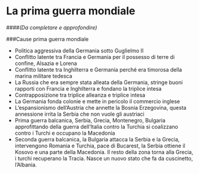 # La prima guerra mondiale


####_(Da completare e approfondire)_

###Cause prima guerra mondiale
- Politica aggressiva della Germania sotto Guglielmo II
- Conflitto latente tra Francia e Germania per il possesso di terre di confine, Alsazia e Lorena
- Conflitto latente tra Inghilterra e Germania perché era timorosa della marina militare tedesca
- La Russia che era sempre stata alleata della Germania, stringe buoni rapporti con Francia e Inghilterra e fondano la triplice intesa
- Contrapposizione tra triplice alleanza e triplice intesa
- La Germania fonda colonie e mette in pericolo il commercio inglese
- L’espansionismo dell’Austria che annette la Bosnia Erzegovina, questa annessione irrita la Serbia che non vuole gli austriaci
- Prima guerra balcanica, Serbia, Grecia, Montenegro, Bulgaria approfittando della guerra dell’Italia contro la Turchia si coalizzano contro i Turchi e occupano la Macedonia
- Seconda guerra balcanica, la Bulgaria attacca la Serbia e la Grecia, intervengono Romania e Turchia, pace di Bucarest, la Serbia ottiene il Kosovo e una parte della Macedonia. Il resto della zona torna alla Grecia, i turchi recuperano la Tracia. Nasce un nuovo stato che fa da cuscinetto, l’Albania.
